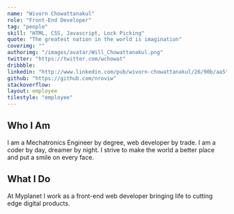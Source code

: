 ```yaml
---
name: "Wivorn Chowattanakul"
role: "Front-End Developer"
tag: "people"
skill: "HTML, CSS, Javascript, Lock Picking"
quote: "The greatest nation in the world is imagination"
coverimg: ""
authorimg: "/images/avatar/Will_Chowattanakul.png"
twitter: "https://twitter.com/wchowat"
dribbble:
linkedin: "http://www.linkedin.com/pub/wivorn-chowattanakul/26/90b/aa5"
github: "https://github.com/nroviw"
stackoverflow:
layout: employee
tilestyle: "employee"
---
```


## Who I Am

I am a Mechatronics Engineer by degree, web developer by trade. I am a coder by day, dreamer by night. I strive to make the world a better place and put a smile on every face. 

## What I Do

At Myplanet I work as a front-end web developer bringing life to cutting edge digital products.
